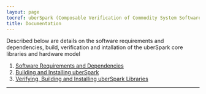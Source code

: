 ```yaml
---
layout: page
tocref: uberSpark (Composable Verification of Commodity System Software)
title: Documentation
---
```


Described below are details on the software requirements and dependencies,
build, verification and intallation of the uberSpark core libraries and
hardware model

1. [Software Requirements and Dependencies](#)
2. [Building and Installing uberSpark](#)
3. [Verifying, Building and Installing uberSpark Libraries](#)


<hr>

